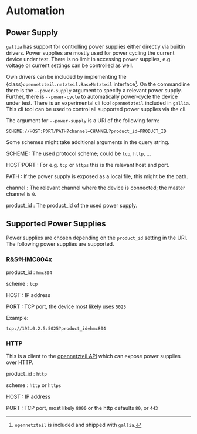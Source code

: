 <!--
SPDX-FileCopyrightText: AISEC Pentesting Team

SPDX-License-Identifier: CC0-1.0
-->

# Automation
## Power Supply

`gallia` has support for controlling power supplies either directly via builtin drivers.
Power supplies are mostly used for power cycling the current device under test.
There is no limit in accessing power supplies, e.g. voltage or current settings can be controlled as well.

Own drivers can be included by implementing the {class}`opennetzteil.netzteil.BaseNetzteil` interface[^1].
On the commandline there is the `--power-supply` argument to specify a relevant power supply.
Further, there is `--power-cycle` to automatically power-cycle the device under test.
There is an experimental cli tool `opennetzteil` included in `gallia`.
This cli tool can be used to control all supported power supplies via the cli.

[^1]: `opennetzteil` is included and shipped with `gallia`.

The argument for `--power-supply` is a URI of the following form:

``` text
SCHEME://HOST:PORT/PATH?channel=CHANNEL?product_id=PRODUCT_ID
```

Some schemes might take additional arguments in the query string.

SCHEME
: The used protocol scheme; could be `tcp`, `http`, …

HOST:PORT
: For e.g. `tcp` or `https` this is the relevant host and port.

PATH
: If the power supply is exposed as a local file, this might be the path.

channel
: The relevant channel where the device is connected; the master channel is `0`.

product_id
: The product_id of the used power supply.

## Supported Power Supplies

Power supplies are chosen depending on the `product_id` setting in the URI.
The following power supplies are supported.

### [R&S®HMC804x](https://www.rohde-schwarz.com/de/produkt/hmc804x-produkt-startseite_63493-61542.html)

product_id 
: `hmc804`

scheme
: `tcp`

HOST
: IP address

PORT
: TCP port, the device most likely uses `5025`

Example:

```
tcp://192.0.2.5:5025?product_id=hmc804
```

### HTTP

This is a client to the [opennetzteil API](https://github.com/rumpelsepp/opennetzteil/blob/master/man/netzteil-http.7.adoc) which can expose power supplies over HTTP.

product_id
: `http`

scheme
: `http` or `https`

HOST
: IP address

PORT
: TCP port, most likely `8000` or the http defaults `80`, or `443`
